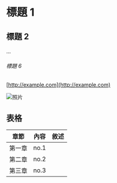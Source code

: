 
# 標題 1
## 標題 2
...
###### 標題 6

[http://example.com](http://example.com)

![照片](75126661_p0.png)

## 表格
章節 | 內容 |敘述
--------|-------|-----
第一章   | no.1
第二章   | no.2
第三章    |no.3
